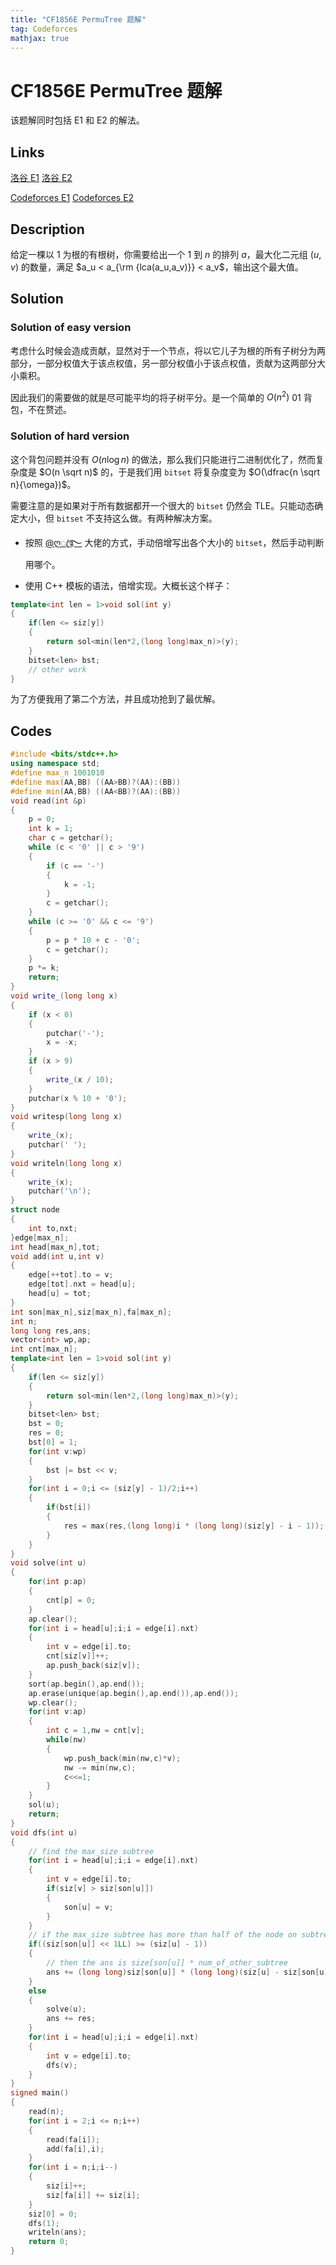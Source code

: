 ```yaml
---
title: "CF1856E PermuTree 题解"
tag: Codeforces
mathjax: true
---
```


# CF1856E PermuTree 题解

<!-- more -->

该题解同时包括 E1 和 E2 的解法。

## Links

[洛谷 E1](https://www.luogu.com.cn/problem/CF1856E1) [洛谷 E2](https://www.luogu.com.cn/problem/CF1856E2)

[Codeforces E1](https://codeforces.com/problemset/problem/1856/E1) [Codeforces E2](https://codeforces.com/problemset/problem/1856/E2)

## Description

给定一棵以 $1$ 为根的有根树，你需要给出一个 $1$ 到 $n$ 的排列 $a$，最大化二元组 $(u,v)$ 的数量，满足 $a_u < a_{\rm
{lca(a_u,a_v)}} < a_v$，输出这个最大值。

## Solution

### Solution of easy version

考虑什么时候会造成贡献，显然对于一个节点，将以它儿子为根的所有子树分为两部分，一部分权值大于该点权值，另一部分权值小于该点权值，贡献为这两部分大小乘积。

因此我们的需要做的就是尽可能平均的将子树平分。是一个简单的 $O(n^2)$ 01 背包，不在赘述。

### Solution of hard version

这个背包问题并没有 $O(n \log n)$ 的做法，那么我们只能进行二进制优化了，然而复杂度是 $O(n \sqrt n)$ 的，于是我们用 `bitset` 将复杂度变为 $O(\dfrac{n \sqrt n}{\omega})$。

需要注意的是如果对于所有数据都开一个很大的 `bitset` 仍然会 TLE。只能动态确定大小，但 `bitset` 不支持这么做。有两种解决方案。

- 按照 [@ღꦿ࿐](https://www.luogu.com.cn/user/161697) 大佬的方式，手动倍增写出各个大小的 `bitset`，然后手动判断用哪个。

- 使用 C++ 模板的语法，倍增实现。大概长这个样子：

```cpp
template<int len = 1>void sol(int y)
{
    if(len <= siz[y])
    {
        return sol<min(len*2,(long long)max_n)>(y);
    }
    bitset<len> bst;
    // other work
}
```

为了方便我用了第二个方法，并且成功抢到了最优解。

## Codes

```cpp
#include <bits/stdc++.h>
using namespace std;
#define max_n 1001010
#define max(AA,BB) ((AA>BB)?(AA):(BB))
#define min(AA,BB) ((AA<BB)?(AA):(BB))
void read(int &p)
{
    p = 0;
    int k = 1;
    char c = getchar();
    while (c < '0' || c > '9')
    {
        if (c == '-')
        {
            k = -1;
        }
        c = getchar();
    }
    while (c >= '0' && c <= '9')
    {
        p = p * 10 + c - '0';
        c = getchar();
    }
    p *= k;
    return;
}
void write_(long long x)
{
    if (x < 0)
    {
        putchar('-');
        x = -x;
    }
    if (x > 9)
    {
        write_(x / 10);
    }
    putchar(x % 10 + '0');
}
void writesp(long long x)
{
    write_(x);
    putchar(' ');
}
void writeln(long long x)
{
    write_(x);
    putchar('\n');
}
struct node
{
    int to,nxt;
}edge[max_n];
int head[max_n],tot;
void add(int u,int v)
{
    edge[++tot].to = v;
    edge[tot].nxt = head[u];
    head[u] = tot;
}
int son[max_n],siz[max_n],fa[max_n];
int n;
long long res,ans;
vector<int> wp,ap;
int cnt[max_n];
template<int len = 1>void sol(int y)
{
    if(len <= siz[y])
    {
        return sol<min(len*2,(long long)max_n)>(y);
    }
    bitset<len> bst;
    bst = 0;
    res = 0;
    bst[0] = 1;
    for(int v:wp)
    {
        bst |= bst << v;
    }
    for(int i = 0;i <= (siz[y] - 1)/2;i++)
    {
        if(bst[i])
        {
            res = max(res,(long long)i * (long long)(siz[y] - i - 1));
        }
    }
}
void solve(int u)
{
    for(int p:ap)
    {
        cnt[p] = 0;
    }
    ap.clear();
    for(int i = head[u];i;i = edge[i].nxt)
    {
        int v = edge[i].to;
        cnt[siz[v]]++;
        ap.push_back(siz[v]);
    }
    sort(ap.begin(),ap.end());
    ap.erase(unique(ap.begin(),ap.end()),ap.end());
    wp.clear();
    for(int v:ap)
    {
        int c = 1,nw = cnt[v];
        while(nw)
        {
            wp.push_back(min(nw,c)*v);
            nw -= min(nw,c);
            c<<=1;
        }
    }
    sol(u);
    return;
}
void dfs(int u)
{
    // find the max_size subtree
    for(int i = head[u];i;i = edge[i].nxt)
    {
        int v = edge[i].to;
        if(siz[v] > siz[son[u]])
        {
            son[u] = v;
        }
    }
    // if the max_size subtree has more than half of the node on subtree_u
    if((siz[son[u]] << 1LL) >= (siz[u] - 1))
    {
        // then the ans is size[son[u]] * num_of_other_subtree
        ans += (long long)siz[son[u]] * (long long)(siz[u] - siz[son[u]] - 1);
    }
    else
    {
        solve(u);
        ans += res;
    }
    for(int i = head[u];i;i = edge[i].nxt)
    {
        int v = edge[i].to;
        dfs(v);
    }
}
signed main()
{
    read(n);
    for(int i = 2;i <= n;i++)
    {
        read(fa[i]);
        add(fa[i],i);
    }
    for(int i = n;i;i--)
    {
        siz[i]++;
        siz[fa[i]] += siz[i];
    }
    siz[0] = 0;
    dfs(1);
    writeln(ans);
    return 0;
}
```